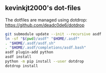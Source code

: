 ## kevinkjt2000's dot-files
The dotfiles are managed using dotdrop: https://github.com/deadc0de6/dotdrop

```sh
git submodule update --init --recursive asdf
ln -sf "$(pwd)/asdf" "$HOME/.asdf"
. "$HOME/.asdf/asdf.sh"
. "$HOME/.asdf/completions/asdf.bash"
asdf plugin-add python
asdf install
python -m pip install --user dotdrop
dotdrop install
```
